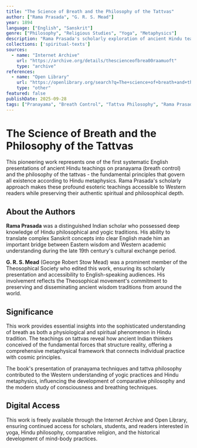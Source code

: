 ```yaml
---
title: "The Science of Breath and the Philosophy of the Tattvas"
author: ["Rama Prasada", "G. R. S. Mead"]
year: 1894
language: ["English", "Sanskrit"]
genre: ["Philosophy", "Religious Studies", "Yoga", "Metaphysics"]
description: "Rama Prasada's scholarly exploration of ancient Hindu teachings on breath control (pranayama) and tattva philosophy. This pioneering work bridges Eastern yogic practices with Western academic presentation, making the esoteric sciences of breath and the fundamental principles of Hindu cosmology accessible to English-speaking audiences during the Theosophical movement."
collections: ['spiritual-texts']
sources:
  - name: "Internet Archive"
    url: "https://archive.org/details/thescienceofbrea00raamuoft"
    type: "archive"
references:
  - name: "Open Library"
    url: "https://openlibrary.org/search?q=The+science+of+breath+and+the+philosophy+of+the+tattvas%3B&mode=everything"
    type: "other"
featured: false
publishDate: 2025-09-28
tags: ["Pranayama", "Breath Control", "Tattva Philosophy", "Rama Prasada", "Hindu Metaphysics", "Yogic Practices", "Theosophical Society", "Ancient Wisdom", "Respiratory Practices", "Hindu Cosmology", "Eastern Philosophy", "Esoteric Teachings"]
---
```


# The Science of Breath and the Philosophy of the Tattvas

This pioneering work represents one of the first systematic English presentations of ancient Hindu teachings on pranayama (breath control) and the philosophy of the tattvas - the fundamental principles that govern all existence according to Hindu metaphysics. Rama Prasada's scholarly approach makes these profound esoteric teachings accessible to Western readers while preserving their authentic spiritual and philosophical depth.

## About the Authors

**Rama Prasada** was a distinguished Indian scholar who possessed deep knowledge of Hindu philosophical and yogic traditions. His ability to translate complex Sanskrit concepts into clear English made him an important bridge between Eastern wisdom and Western academic understanding during the late 19th century's cultural exchange period.

**G. R. S. Mead** (George Robert Stow Mead) was a prominent member of the Theosophical Society who edited this work, ensuring its scholarly presentation and accessibility to English-speaking audiences. His involvement reflects the Theosophical movement's commitment to preserving and disseminating ancient wisdom traditions from around the world.

## Significance

This work provides essential insights into the sophisticated understanding of breath as both a physiological and spiritual phenomenon in Hindu tradition. The teachings on tattvas reveal how ancient Indian thinkers conceived of the fundamental forces that structure reality, offering a comprehensive metaphysical framework that connects individual practice with cosmic principles.

The book's presentation of pranayama techniques and tattva philosophy contributed to the Western understanding of yogic practices and Hindu metaphysics, influencing the development of comparative philosophy and the modern study of consciousness and breathing techniques.

## Digital Access

This work is freely available through the Internet Archive and Open Library, ensuring continued access for scholars, students, and readers interested in yoga, Hindu philosophy, comparative religion, and the historical development of mind-body practices.
